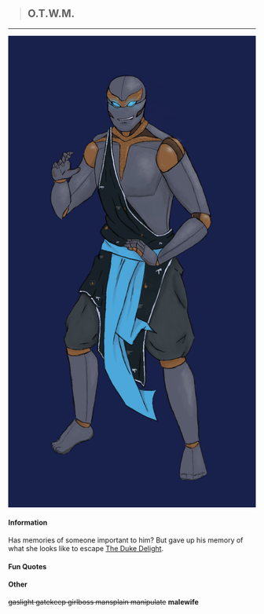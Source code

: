 >## O.T.W.M.

--- 

![Otem](../../../Templates/images/Otem.png "vision from the avengers")

#### Information

Has memories of someone important to him? But gave up his memory of what she looks like to escape [The Duke Delight](../NPCs/Duke%20Delight.md). 

#### Fun Quotes

#### Other

~~gaslight gatekeep girlboss mansplain manipulate~~ **malewife**